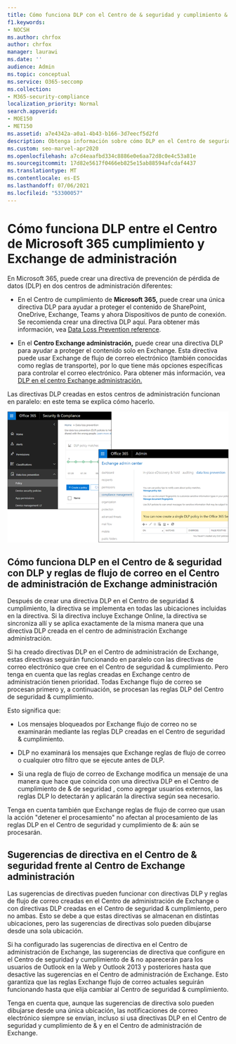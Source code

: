 ```yaml
---
title: Cómo funciona DLP con el Centro de & seguridad y cumplimiento & Exchange centro de administración
f1.keywords:
- NOCSH
ms.author: chrfox
author: chrfox
manager: laurawi
ms.date: ''
audience: Admin
ms.topic: conceptual
ms.service: O365-seccomp
ms.collection:
- M365-security-compliance
localization_priority: Normal
search.appverid:
- MOE150
- MET150
ms.assetid: a7e4342a-a0a1-4b43-b166-3d7eecf5d2fd
description: Obtenga información sobre cómo DLP en el Centro de seguridad & cumplimiento funciona con dlp y reglas de flujo de correo (reglas de transporte) en el centro Exchange administración.
ms.custom: seo-marvel-apr2020
ms.openlocfilehash: a7cd4eaafbd334c8886e0e6aa72d8c0e4c53a81e
ms.sourcegitcommit: 17d82e5617f0466eb825e15ab88594afcdaf4437
ms.translationtype: MT
ms.contentlocale: es-ES
ms.lasthandoff: 07/06/2021
ms.locfileid: "53300057"
---
```

# <a name="how-dlp-works-between-the-microsoft-365-compliance-center-and-exchange-admin-center"></a>Cómo funciona DLP entre el Centro de Microsoft 365 cumplimiento y Exchange de administración

En Microsoft 365, puede crear una directiva de prevención de pérdida de datos (DLP) en dos centros de administración diferentes:
  
- En el Centro de cumplimiento de **Microsoft 365,** puede crear una única directiva DLP para ayudar a proteger el contenido de SharePoint, OneDrive, Exchange, Teams y ahora Dispositivos de punto de conexión. Se recomienda crear una directiva DLP aquí. Para obtener más información, vea [Data Loss Prevention reference](data-loss-prevention-policies.md).
    
- En el **Centro Exchange administración,** puede crear una directiva DLP para ayudar a proteger el contenido solo en Exchange. Esta directiva puede usar Exchange de flujo de correo electrónico (también conocidas como reglas de transporte), por lo que tiene más opciones específicas para controlar el correo electrónico. Para obtener más información, vea [DLP en el centro Exchange administración.](/exchange/security-and-compliance/data-loss-prevention/data-loss-prevention)
    
Las directivas DLP creadas en estos centros de administración funcionan en paralelo: en este tema se explica cómo hacerlo.
  
![Páginas DLP en el Centro de seguridad y cumplimiento y Exchange centro de administración](../media/d3eaa7e7-3b16-457b-bd9c-26707f7b584f.png)
  
## <a name="how-dlp-in-the-security--compliance-center-works-with-dlp-and-mail-flow-rules-in-the-exchange-admin-center"></a>Cómo funciona DLP en el Centro de & seguridad con DLP y reglas de flujo de correo en el Centro de administración de Exchange administración

Después de crear una directiva DLP en el Centro de seguridad & cumplimiento, la directiva se implementa en todas las ubicaciones incluidas en la directiva. Si la directiva incluye Exchange Online, la directiva se sincroniza allí y se aplica exactamente de la misma manera que una directiva DLP creada en el centro de administración Exchange administración. 
  
Si ha creado directivas DLP en el Centro de administración de Exchange, estas directivas seguirán funcionando en paralelo con las directivas de correo electrónico que cree en el Centro de seguridad & cumplimiento. Pero tenga en cuenta que las reglas creadas en Exchange centro de administración tienen prioridad. Todas Exchange flujo de correo se procesan primero y, a continuación, se procesan las reglas DLP del Centro de seguridad & cumplimiento.
  
Esto significa que:
  
- Los mensajes bloqueados por Exchange flujo de correo no se examinarán mediante las reglas DLP creadas en el Centro de seguridad & cumplimiento.

- DLP no examinará los mensajes que Exchange reglas de flujo de correo o cualquier otro filtro que se ejecute antes de DLP.
    
- Si una regla de flujo de correo de Exchange modifica un mensaje de una manera que hace que coincida con una directiva DLP en el Centro de cumplimiento de & de seguridad , como agregar usuarios externos, las reglas DLP lo detectarán y aplicarán la directiva según sea necesario.
    
Tenga en cuenta también que Exchange reglas de flujo de correo que usan la acción "detener el procesamiento" no afectan al procesamiento de las reglas DLP en el Centro de seguridad y cumplimiento de &: aún se procesarán.
  
## <a name="policy-tips-in-the-security--compliance-center-vs-the-exchange-admin-center"></a>Sugerencias de directiva en el Centro de & seguridad frente al Centro de Exchange administración

Las sugerencias de directivas pueden funcionar con directivas DLP y reglas de flujo de correo creadas en el Centro de administración de Exchange o con directivas DLP creadas en el Centro de seguridad & cumplimiento, pero no ambas. Esto se debe a que estas directivas se almacenan en distintas ubicaciones, pero las sugerencias de directivas solo pueden dibujarse desde una sola ubicación.
  
Si ha configurado las sugerencias de directiva en el Centro de administración de Exchange, las sugerencias de directiva que configure en el Centro de seguridad y cumplimiento de & no aparecerán para los usuarios de Outlook en la Web y Outlook 2013 y posteriores hasta que desactive las sugerencias en el Centro de administración de Exchange. Esto garantiza que las reglas Exchange flujo de correo actuales seguirán funcionando hasta que elija cambiar al Centro de seguridad & cumplimiento.
  
Tenga en cuenta que, aunque las sugerencias de directiva solo pueden dibujarse desde una única ubicación, las notificaciones de correo electrónico siempre se envían, incluso si usa directivas DLP en el Centro de seguridad y cumplimiento de & y en el Centro de administración de Exchange.
